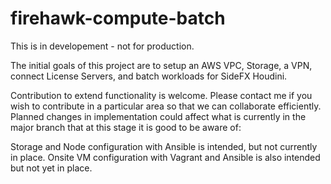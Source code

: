 # firehawk-compute-batch
This is in developement - not for production.

The initial goals of this project are to setup an AWS VPC, Storage, a VPN, connect License Servers, and batch workloads for SideFX Houdini.

Contribution to extend functionality is welcome.  Please contact me if you wish to contribute in a particular area so that we can collaborate efficiently.  Planned changes in implementation could affect what is currently in the major branch that at this stage it is good to be aware of:

Storage and Node configuration with Ansible is intended, but not currently in place. Onsite VM configuration with Vagrant and Ansible is also intended but not yet in place.

